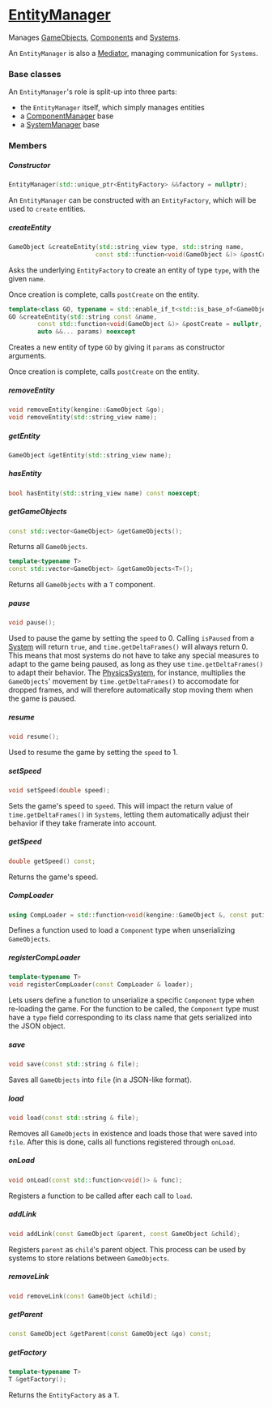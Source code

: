 # [EntityManager](EntityManager.hpp)

Manages [GameObjects](GameObject.md), [Components](Component.md) and [Systems](System.md).

An `EntityManager` is also a [Mediator](https://github.com/phiste/putils/blob/master/mediator/README.md), managing communication for `Systems`.

### Base classes

An `EntityManager`'s role is split-up into three parts:

* the `EntityManager` itself, which simply manages entities
* a [ComponentManager](ComponentManager.md) base
* a [SystemManager](SystemManager.md) base

### Members

##### Constructor

```cpp
EntityManager(std::unique_ptr<EntityFactory> &&factory = nullptr);
```
An `EntityManager` can be constructed with an `EntityFactory`, which will be used to `create` entities.

##### createEntity

```cpp
GameObject &createEntity(std::string_view type, std::string name,
                        const std::function<void(GameObject &)> &postCreate = nullptr)
```

Asks the underlying `EntityFactory` to create an entity of type `type`, with the given `name`.

Once creation is complete, calls `postCreate` on the entity.

```cpp
template<class GO, typename = std::enable_if_t<std::is_base_of<GameObject, GO>::value>>
GO &createEntity(std::string const &name,
        const std::function<void(GameObject &)> &postCreate = nullptr,
        auto &&... params) noexcept
```

Creates a new entity of type `GO` by giving it `params` as constructor arguments.

Once creation is complete, calls `postCreate` on the entity.

##### removeEntity

```cpp
void removeEntity(kengine::GameObject &go);
void removeEntity(std::string_view name);
```

##### getEntity

```cpp
GameObject &getEntity(std::string_view name);
```

##### hasEntity

```cpp
bool hasEntity(std::string_view name) const noexcept;
```

##### getGameObjects

```cpp
const std::vector<GameObject> &getGameObjects();
```

Returns all `GameObjects`.

```cpp
template<typename T>
const std::vector<GameObject> &getGameObjects<T>();
```

Returns all `GameObjects` with a `T` component.

##### pause

```cpp
void pause();
```

Used to pause the game by setting the `speed` to 0. Calling `isPaused` from a [System](System.md) will return `true`, and `time.getDeltaFrames()` will always return 0. This means that most systems do not have to take any special measures to adapt to the game being paused, as long as they use `time.getDeltaFrames()` to adapt their behavior. The [PhysicsSystem](common/systems/PhysicsSystem.md), for instance, multiplies the `GameObjects`' movement by `time.getDeltaFrames()` to accomodate for dropped frames, and will therefore automatically stop moving them when the game is paused.

##### resume

```cpp
void resume();
```

Used to resume the game by setting the `speed` to 1.

##### setSpeed

```cpp
void setSpeed(double speed);
```

Sets the game's speed to `speed`. This will impact the return value of `time.getDeltaFrames()` in `Systems`, letting them automatically adjust their behavior if they take framerate into account.

##### getSpeed

```cpp
double getSpeed() const;
```

Returns the game's speed.

##### CompLoader

```cpp
using CompLoader = std::function<void(kengine::GameObject &, const putils::json::Object &)>;
```

Defines a function used to load a `Component` type when unserializing `GameObjects`.

##### registerCompLoader

```cpp
template<typename T>
void registerCompLoader(const CompLoader & loader);
```

Lets users define a function to unserialize a specific `Component` type when re-loading the game. For the function to be called, the `Component` type must have a `type` field corresponding to its class name that gets serialized into the JSON object.

##### save

```cpp
void save(const std::string & file);
```

Saves all `GameObjects` into `file` (in a JSON-like format).

##### load

```cpp
void load(const std::string & file);
```

Removes all `GameObjects` in existence and loads those that were saved into `file`. After this is done, calls all functions registered through `onLoad`.

##### onLoad

```cpp
void onLoad(const std::function<void()> & func);
```

Registers a function to be called after each call to `load`.

##### addLink

```cpp
void addLink(const GameObject &parent, const GameObject &child);
```

Registers `parent` as `child`'s parent object. This process can be used by systems to store relations between `GameObjects`.

##### removeLink

```cpp
void removeLink(const GameObject &child);
```

##### getParent

```cpp
const GameObject &getParent(const GameObject &go) const;
```

##### getFactory

```cpp
template<typename T>
T &getFactory();
```
Returns the `EntityFactory` as a `T`.
